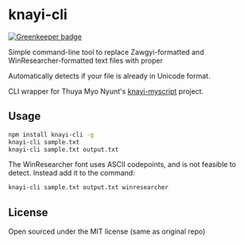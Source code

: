 # knayi-cli

[![Greenkeeper badge](https://badges.greenkeeper.io/mapmeld/knayi-cli.svg)](https://greenkeeper.io/)

Simple command-line tool to replace Zawgyi-formatted and WinResearcher-formatted text files with proper

Automatically detects if your file is already in Unicode format.

CLI wrapper for Thuya Myo Nyunt's <a href="https://github.com/greenlikeorange/knayi-myscript">knayi-myscript</a> project.

## Usage

```bash
npm install knayi-cli -g
knayi-cli sample.txt
knayi-cli sample.txt output.txt
```

The WinResearcher font uses ASCII codepoints, and is not feasible to detect. Instead add it to the command:

```bash
knayi-cli sample.txt output.txt winresearcher
```

## License

Open sourced under the MIT license (same as original repo)
